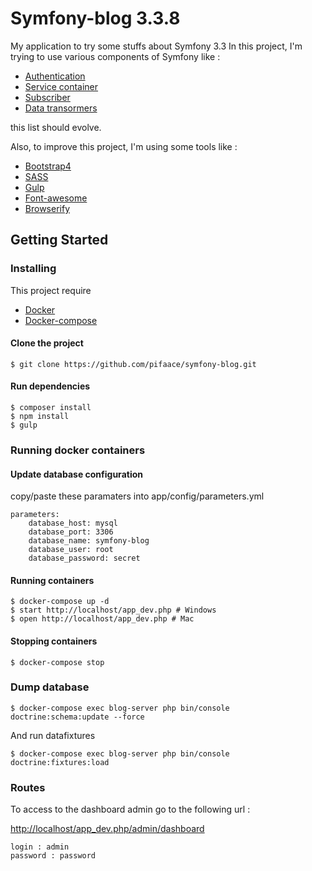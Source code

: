 # Symfony-blog 3.3.8

My application to try some stuffs about Symfony 3.3
In this project, I'm trying to use various components of Symfony like :
* [Authentication](https://symfony.com/doc/current/security.html)
* [Service container](http://symfony.com/doc/current/service_container.html)
* [Subscriber](http://symfony.com/doc/current/doctrine/event_listeners_subscribers.html)
* [Data transormers](https://symfony.com/doc/current/form/data_transformers.html)

this list should evolve.

Also, to improve this project, I'm using some tools like :
* [Bootstrap4](https://getbootstrap.com/docs/4.0/getting-started/introduction/)
* [SASS](http://sass-lang.com/documentation/file.SASS_REFERENCE.html)
* [Gulp](https://github.com/gulpjs/gulp/blob/master/docs/API.md)
* [Font-awesome](http://fontawesome.io/)
* [Browserify](http://browserify.org/)


## Getting Started

### Installing

This project require 
* [Docker](https://docs.docker.com/)
* [Docker-compose](https://docs.docker.com/compose/)

#### Clone the project
```
$ git clone https://github.com/pifaace/symfony-blog.git
```

#### Run dependencies
```
$ composer install
$ npm install
$ gulp
```

### Running docker containers

#### Update database configuration
copy/paste these paramaters into app/config/parameters.yml
```
parameters:
    database_host: mysql
    database_port: 3306
    database_name: symfony-blog
    database_user: root
    database_password: secret
```
#### Running containers
```
$ docker-compose up -d
$ start http://localhost/app_dev.php # Windows
$ open http://localhost/app_dev.php # Mac
```

#### Stopping containers
```
$ docker-compose stop
```

### Dump database

```
$ docker-compose exec blog-server php bin/console doctrine:schema:update --force
```

And run datafixtures

```
$ docker-compose exec blog-server php bin/console doctrine:fixtures:load
```

### Routes
To access to the dashboard admin go to the following url :

[http://localhost/app_dev.php/admin/dashboard](http://localhost/app_dev.php/admin/dashboard)
```
login : admin
password : password
```
